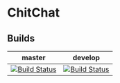 # ChitChat

## Builds

| master | develop |
|--------|---------|
| [![Build Status](https://travis-ci.org/MonarchsofCoding/chitchat.svg?branch=master)](https://travis-ci.org/MonarchsofCoding/chitchat) | [![Build Status](https://travis-ci.org/MonarchsofCoding/chitchat.svg?branch=develop)](https://travis-ci.org/MonarchsofCoding/chitchat/tree/develop)
